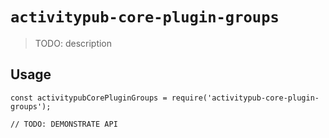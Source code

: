 # `activitypub-core-plugin-groups`

> TODO: description

## Usage

```
const activitypubCorePluginGroups = require('activitypub-core-plugin-groups');

// TODO: DEMONSTRATE API
```
